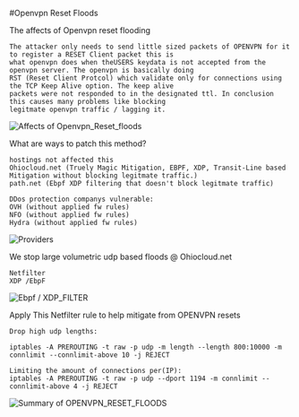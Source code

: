 
#Openvpn Reset Floods


The affects of Openvpn reset flooding

```
The attacker only needs to send little sized packets of OPENVPN for it to register a RESET Client packet this is 
what openvpn does when theUSERS keydata is not accepted from the openvpn server. The openvpn is basically doing 
RST (Reset Client Protcol) which validate only for connections using the TCP Keep Alive option. The keep alive 
packets were not responded to in the designated ttl. In conclusion this causes many problems like blocking 
legitmate openvpn traffic / lagging it. 
```

![Affects of Openvpn_Reset_floods](https://external-content.duckduckgo.com/iu/?u=http%3A%2F%2Fwww.identity-theft-scout.com%2Fimages%2FUDP-Flood.png&f=1&nofb=1)

What are ways to patch this method?

```
hostings not affected this
Ohiocloud.net (Truely Magic Mitigation, EBPF, XDP, Transit-Line based Mitigation without blocking legitmate traffic.)
path.net (Ebpf XDP filtering that doesn't block legitmate traffic)

DDos protection companys vulnerable:
OVH (without applied fw rules)
NFO (without applied fw rules)
Hydra (without applied fw rules)

```
![Providers](https://cdn.discordapp.com/attachments/958886784245313567/968003640356929536/unknown.png)

We stop large volumetric udp based floods @ Ohiocloud.net

```
Netfilter
XDP /EbpF
```
![Ebpf / XDP_FILTER](https://external-content.duckduckgo.com/iu/?u=https%3A%2F%2Fblog.cb.dev%2Fcontent%2Fimages%2F2019%2F09%2Fimage.png&f=1&nofb=1)


Apply This Netfilter rule to help mitigate from OPENVPN resets 
```
Drop high udp lengths: 

iptables -A PREROUTING -t raw -p udp -m length --length 800:10000 -m connlimit --connlimit-above 10 -j REJECT

Limiting the amount of connections per(IP):
iptables -A PREROUTING -t raw -p udp --dport 1194 -m connlimit --connlimit-above 4 -j REJECT

```
![Summary of OPENVPN_RESET_FLOODS](https://i.ibb.co/fMCgb6V/3.jpg)
